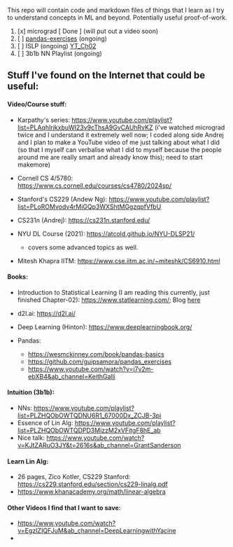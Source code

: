 This repo will contain code and markdown files of things that I learn as I try to understand concepts in ML and beyond. Potentially useful proof-of-work.


1. [x] micrograd [ Done ] (will put out a video soon)
2. [ ] [pandas-exercises](https://github.com/guipsamora/pandas_exercises) (ongoing)
3. [ ] ISLP (ongoing) [YT_Ch02](https://www.youtube.com/watch?v=rj48FuNM-1Y&t=1168s&ab_channel=AniruddhaMukherjee)
4. [ ] 3b1b NN Playlist (ongoing)
   



## Stuff I've found on the Internet that could be useful:



#### **Video/Course stuff:**

- Karpathy's series: https://www.youtube.com/playlist?list=PLAqhIrjkxbuWI23v9cThsA9GvCAUhRvKZ (i've watched micrograd twice and I understand it extremely well now; I coded along side Andrej and I plan to make a YouTube video of me just talking about what I did (so that I myself can verbalise what I did to myself because the people around me are really smart and already know this); need to start makemore)

- Cornell CS 4/5780: https://www.cs.cornell.edu/courses/cs4780/2024sp/

- Stanford's CS229 (Andew Ng): https://www.youtube.com/playlist?list=PLoROMvodv4rMiGQp3WXShtMGgzqpfVfbU

- CS231n (Andrej): https://cs231n.stanford.edu/

- NYU DL Course (2021): https://atcold.github.io/NYU-DLSP21/
  - covers some advanced topics as well.

- Mitesh Khapra IITM: https://www.cse.iitm.ac.in/~miteshk/CS6910.html 

#### **Books:**

- Introduction to Statistical Learning (I am reading this currently, just finished Chapter-02): https://www.statlearning.com/; Blog [here](https://www.notion.so/annimukherjee/Intro-to-Statistical-Learning-in-Python-1f06bd02bc1d8083bab9d6db109a2119?pvs=4)

- d2l.ai: https://d2l.ai/

- Deep Learning (Hinton): https://www.deeplearningbook.org/

- Pandas:
  - https://wesmckinney.com/book/pandas-basics
  - https://github.com/guipsamora/pandas_exercises
  - https://www.youtube.com/watch?v=i7v2m-ebXB4&ab_channel=KeithGalli

#### **Intuition (3b1b):**
- NNs: https://www.youtube.com/playlist?list=PLZHQObOWTQDNU6R1_67000Dx_ZCJB-3pi
- Essence of Lin Alg: https://www.youtube.com/playlist?list=PLZHQObOWTQDPD3MizzM2xVFitgF8hE_ab
- Nice talk: https://www.youtube.com/watch?v=KJtZARuO3JY&t=2616s&ab_channel=GrantSanderson

#### **Learn Lin Alg:**
- 26 pages, Zico Kotler, CS229 Stanford: https://cs229.stanford.edu/section/cs229-linalg.pdf
- https://www.khanacademy.org/math/linear-algebra


#### Other Videos I find that I want to save:
- https://www.youtube.com/watch?v=EgzIZIQFJuM&ab_channel=DeepLearningwithYacine
- 